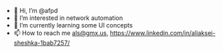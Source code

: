 - 👋 Hi, I’m @afpd
- 👀 I’m interested in network automation
- 🌱 I’m currently learning some UI concepts
- 📫 How to reach me als@gmx.us, https://www.linkedin.com/in/aliaksei-sheshka-1bab7257/

<!---
afpd/afpd is a ✨ special ✨ repository because its `README.md` (this file) appears on your GitHub profile.
You can click the Preview link to take a look at your changes.
--->

